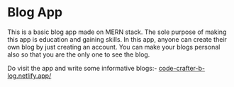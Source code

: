 # Blog App

This is a basic blog app made on MERN stack. 
The sole purpose of making this app is education and gaining skills.
In this app, anyone can create their own blog by just creating an account. You can make your blogs personal also so that you are the only one to see the blog.


Do visit the app and write some informative blogs:-
[code-crafter-b-log.netlify.app/](https://code-crafter-b-log.netlify.app/)
